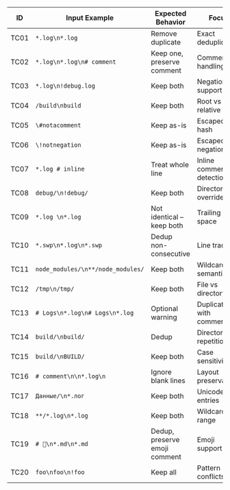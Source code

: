 | ID   | Input Example                     | Expected Behavior             | Focus                    |
| ---- | --------------------------------- | ----------------------------- | ------------------------ |
| TC01 | `*.log\n*.log`                    | Remove duplicate              | Exact deduplication      |
| TC02 | `*.log\n*.log\n# comment`         | Keep one, preserve comment    | Comment handling         |
| TC03 | `*.log\n!debug.log`               | Keep both                     | Negation support         |
| TC04 | `/build\nbuild`                   | Keep both                     | Root vs relative         |
| TC05 | `\#notacomment`                   | Keep as-is                    | Escaped hash             |
| TC06 | `\!notnegation`                   | Keep as-is                    | Escaped negation         |
| TC07 | `*.log # inline`                  | Treat whole line              | Inline comment detection |
| TC08 | `debug/\n!debug/`                 | Keep both                     | Directory override       |
| TC09 | `*.log \n*.log`                   | Not identical – keep both     | Trailing space           |
| TC10 | `*.swp\n*.log\n*.swp`             | Dedup non-consecutive         | Line tracking            |
| TC11 | `node_modules/\n**/node_modules/` | Keep both                     | Wildcard semantics       |
| TC12 | `/tmp\n/tmp/`                     | Keep both                     | File vs directory        |
| TC13 | `# Logs\n*.log\n# Logs\n*.log`    | Optional warning              | Duplicate with comment   |
| TC14 | `build/\nbuild/`                  | Dedup                         | Directory repetition     |
| TC15 | `build/\nBUILD/`                  | Keep both                     | Case sensitivity         |
| TC16 | `# comment\n\n*.log\n`            | Ignore blank lines            | Layout preservation      |
| TC17 | `Данные/\n*.лог`                  | Keep both                     | Unicode entries          |
| TC18 | `**/*.log\n*.log`                 | Keep both                     | Wildcard range           |
| TC19 | `# 📝\n*.md\n*.md`                 | Dedup, preserve emoji comment | Emoji support            |
| TC20 | `foo\nfoo\n!foo`                  | Keep all                      | Pattern conflicts        |
